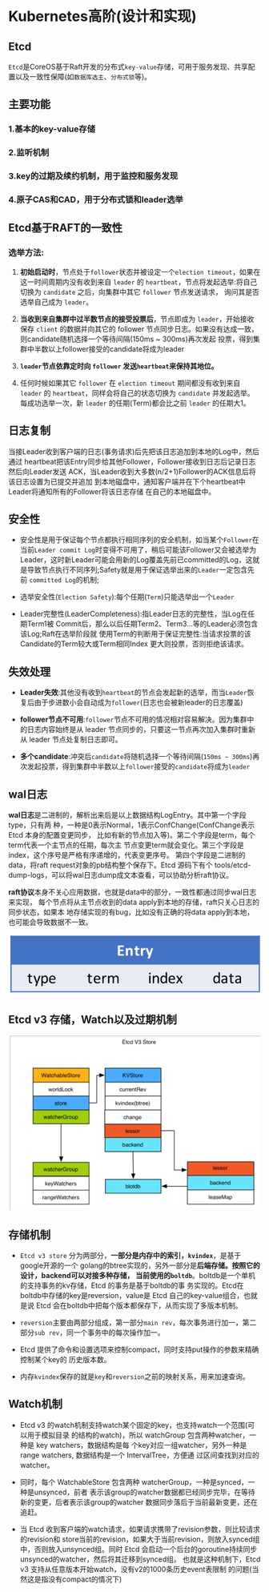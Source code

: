 # Kubernetes高阶(设计和实现)

## Etcd

`Etcd`是CoreOS基于Raft开发的分布式`key-value`存储，可用于服务发现、共享配置以及一致性保障(如`数据库选主`、`分布式锁`等)。

## 主要功能

### 1.基本的key-value存储
### 2.监听机制
### 3.key的过期及续约机制，用于监控和服务发现
### 4.原子CAS和CAD，用于分布式锁和leader选举

## Etcd基于RAFT的一致性

### 选举方法:

1) **初始启动时**，节点处于`follower`状态并被设定一个`election timeout`，如果在这一时间周期内没有收到来自 `leader` 的 `heartbeat`，节点将发起选举:将自己切换为 `candidate` 之后，向集群中其它 `follower` 节点发送请求， 询问其是否选举自己成为 `leader`。

2) **当收到来自集群中过半数节点的接受投票后**，节点即成为 `leader`，开始接收保存 `client` 的数据并向其它的 follower 节点同步日志。如果没有达成一致，则candidate随机选择一个等待间隔(150ms ~ 300ms)再次发起 投票，得到集群中半数以上follower接受的candidate将成为leader

3) **`leader`节点依靠定时向 `follower` 发送`heartbeat`来保持其地位。**

4) 任何时候如果其它 `follower` 在 `election timeout` 期间都没有收到来自 `leader` 的 `heartbeat`，同样会将自己的状态切换为 `candidate` 并发起选举。每成功选举一次，新 `leader` 的任期(Term)都会比之前 `leader` 的任期大1。


## 日志复制

当接Leader收到客户端的日志(事务请求)后先把该日志追加到本地的Log中，然后通过 heartbeat把该Entry同步给其他Follower，Follower接收到日志后记录日志然后向Leader发送 ACK，当Leader收到大多数(n/2+1)Follower的ACK信息后将该日志设置为已提交并追加 到本地磁盘中，通知客户端并在下个heartbeat中Leader将通知所有的Follower将该日志存储 在自己的本地磁盘中。

## 安全性

* 安全性是用于保证每个节点都执行相同序列的安全机制，如当某个`Follower`在当前`Leader commit Log`时变得不可用了，稍后可能该Follower又会被选举为Leader，这时新Leader可能会用新的Log覆盖先前已committed的Log，这就是导致节点执行不同序列;Safety就是用于保证选举出来的`Leader`一定包含先前 `committed Log`的机制;

* 选举安全性(`Election Safety`):每个任期(`Term`)只能选举出一个`Leader`

* Leader完整性(LeaderCompleteness):指Leader日志的完整性，当Log在任期Term1被 Commit后，那么以后任期Term2、Term3...等的Leader必须包含该Log;Raft在选举阶段就 使用Term的判断用于保证完整性:当请求投票的该Candidate的Term较大或Term相同Index 更大则投票，否则拒绝该请求。


## 失效处理

* **Leader失效**:其他没有收到`heartbeat`的节点会发起新的选举，而当`Leader`恢复后由于步进数小会自动成为`follower`(日志也会被新leader的日志覆盖)

* **follower节点不可用**:`follower`节点不可用的情况相对容易解决。因为集群中的日志内容始终是从 leader 节点同步的，只要这一节点再次加入集群时重新从 leader 节点处复制日志即可。

* **多个candidate**:冲突后`candidate`将随机选择一个等待间隔(`150ms ~ 300ms`)再次发起投票，得到集群中半数以上`follower`接受的`candidate`将成为`leader`

## wal日志

**wal日志**是二进制的，解析出来后是以上数据结构LogEntry。其中第一个字段type，只有两 种，一种是0表示Normal，1表示ConfChange(ConfChange表示 Etcd 本身的配置变更同步， 比如有新的节点加入等)。第二个字段是term，每个term代表一个主节点的任期，每次主 节点变更term就会变化。第三个字段是index，这个序号是严格有序递增的，代表变更序号。 第四个字段是二进制的data，将raft request对象的pb结构整个保存下。Etcd 源码下有个 tools/etcd-dump-logs，可以将wal日志dump成文本查看，可以协助分析raft协议。

**raft协议**本身不关心应用数据，也就是data中的部分，一致性都通过同步wal日志来实现， 每个节点将从主节点收到的data apply到本地的存储，raft只关心日志的同步状态，如果本 地存储实现的有bug，比如没有正确的将data apply到本地，也可能会导致数据不一致。


![Alt Image Text](images/basic20/1.jpg "body image")


 
## Etcd v3 存储，Watch以及过期机制

![Alt Image Text](images/basic20/2.jpg "body image")

## 存储机制

* `Etcd v3 store` 分为两部分，**一部分是内存中的索引，`kvindex`**，是基于google开源的一个 golang的btree实现的，另外一部分是**后端存储。按照它的设计，backend可以对接多种存储， 当前使用的`boltdb`**。boltdb是一个单机的支持事务的kv存储，Etcd 的事务是基于boltdb的事 务实现的。Etcd在boltdb中存储的key是reversion，value是 Etcd 自己的key-value组合，也就 是说 Etcd 会在boltdb中把每个版本都保存下，从而实现了多版本机制。

* `reversion`主要由两部分组成，第一部分`main rev`，每次事务进行加一，第二部分`sub rev`，同一个事务中的每次操作加一。

* Etcd 提供了命令和设置选项来控制compact，同时支持put操作的参数来精确控制某个key的 历史版本数。

* 内存`kvindex`保存的就是`key`和`reversion`之前的映射关系，用来加速查询。


## Watch机制


* Etcd v3 的watch机制支持watch某个固定的key，也支持watch一个范围(可以用于模拟目录 的结构的watch)，所以 watchGroup 包含两种watcher，一种是 key watchers，数据结构是每 个key对应一组watcher，另外一种是 range watchers, 数据结构是一个 IntervalTree，方便通 过区间查找到对应的watcher。


* 同时，每个 WatchableStore 包含两种 watcherGroup，一种是synced，一种是unsynced，前者 表示该group的watcher数据都已经同步完毕，在等待新的变更，后者表示该group的watcher 数据同步落后于当前最新变更，还在追赶。

* 当 Etcd 收到客户端的watch请求，如果请求携带了revision参数，则比较请求的revision和 store当前的revision，如果大于当前revision，则放入synced组中，否则放入unsynced组。同时 Etcd 会启动一个后台的goroutine持续同步unsynced的watcher，然后将其迁移到synced组。 也就是这种机制下，Etcd v3 支持从任意版本开始watch，没有v2的1000条历史event表限制 的问题(当然这是指没有compact的情况下)

